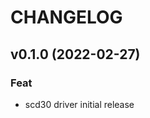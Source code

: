 # CHANGELOG


<a name="v0.1.0"></a>
## v0.1.0 (2022-02-27)

### Feat

* scd30 driver initial release

